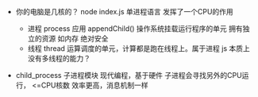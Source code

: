 - 你的电脑是几核的？
  node index.js 单进程语言
  发挥了一个CPU的作用
  - 进程 process
    应用 appendChild()
    操作系统挂载运行程序的单元
    拥有独立的资源 如内存 绝对安全
  - 线程 thread
    运算调度的单元，计算都是跑在线程上。属于进程
    js 本质上没有多线程的能力？


- child_process 子进程模块
  现代编程，基于硬件 
  子进程会寻找另外的CPU运行，
  <=CPU核数
  效率更高，消息机制一样 

